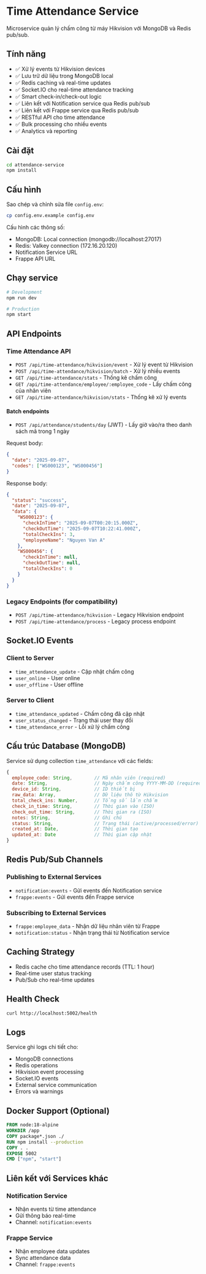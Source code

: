 # Time Attendance Service

Microservice quản lý chấm công từ máy Hikvision với MongoDB và Redis pub/sub.

## Tính năng

- ✅ Xử lý events từ Hikvision devices
- ✅ Lưu trữ dữ liệu trong MongoDB local
- ✅ Redis caching và real-time updates
- ✅ Socket.IO cho real-time attendance tracking
- ✅ Smart check-in/check-out logic
- ✅ Liên kết với Notification service qua Redis pub/sub
- ✅ Liên kết với Frappe service qua Redis pub/sub
- ✅ RESTful API cho time attendance
- ✅ Bulk processing cho nhiều events
- ✅ Analytics và reporting

## Cài đặt

```bash
cd attendance-service
npm install
```

## Cấu hình

Sao chép và chỉnh sửa file `config.env`:

```bash
cp config.env.example config.env
```

Cấu hình các thông số:

- MongoDB: Local connection (mongodb://localhost:27017)
- Redis: Valkey connection (172.16.20.120)
- Notification Service URL
- Frappe API URL

## Chạy service

```bash
# Development
npm run dev

# Production
npm start
```

## API Endpoints

### Time Attendance API

- `POST /api/time-attendance/hikvision/event` - Xử lý event từ Hikvision
- `POST /api/time-attendance/hikvision/batch` - Xử lý nhiều events
- `GET /api/time-attendance/stats` - Thống kê chấm công
- `GET /api/time-attendance/employee/:employee_code` - Lấy chấm công của nhân viên
- `GET /api/time-attendance/hikvision/stats` - Thống kê xử lý events

#### Batch endpoints

- `POST /api/attendance/students/day` (JWT) - Lấy giờ vào/ra theo danh sách mã trong 1 ngày

Request body:

```json
{
  "date": "2025-09-07",
  "codes": ["WS000123", "WS000456"]
}
```

Response body:

```json
{
  "status": "success",
  "date": "2025-09-07",
  "data": {
    "WS000123": {
      "checkInTime": "2025-09-07T00:20:15.000Z",
      "checkOutTime": "2025-09-07T10:22:41.000Z",
      "totalCheckIns": 3,
      "employeeName": "Nguyen Van A"
    },
    "WS000456": {
      "checkInTime": null,
      "checkOutTime": null,
      "totalCheckIns": 0
    }
  }
}
```

### Legacy Endpoints (for compatibility)

- `POST /api/time-attendance/hikvision` - Legacy Hikvision endpoint
- `POST /api/time-attendance/process` - Legacy process endpoint

## Socket.IO Events

### Client to Server

- `time_attendance_update` - Cập nhật chấm công
- `user_online` - User online
- `user_offline` - User offline

### Server to Client

- `time_attendance_updated` - Chấm công đã cập nhật
- `user_status_changed` - Trạng thái user thay đổi
- `time_attendance_error` - Lỗi xử lý chấm công

## Cấu trúc Database (MongoDB)

Service sử dụng collection `time_attendance` với các fields:

```javascript
{
  employee_code: String,        // Mã nhân viên (required)
  date: String,                 // Ngày chấm công YYYY-MM-DD (required)
  device_id: String,            // ID thiết bị
  raw_data: Array,              // Dữ liệu thô từ Hikvision
  total_check_ins: Number,      // Tổng số lần chấm
  check_in_time: String,        // Thời gian vào (ISO)
  check_out_time: String,       // Thời gian ra (ISO)
  notes: String,                // Ghi chú
  status: String,               // Trạng thái (active/processed/error)
  created_at: Date,             // Thời gian tạo
  updated_at: Date              // Thời gian cập nhật
}
```

## Redis Pub/Sub Channels

### Publishing to External Services

- `notification:events` - Gửi events đến Notification service
- `frappe:events` - Gửi events đến Frappe service

### Subscribing to External Services

- `frappe:employee_data` - Nhận dữ liệu nhân viên từ Frappe
- `notification:status` - Nhận trạng thái từ Notification service

## Caching Strategy

- Redis cache cho time attendance records (TTL: 1 hour)
- Real-time user status tracking
- Pub/Sub cho real-time updates

## Health Check

```bash
curl http://localhost:5002/health
```

## Logs

Service ghi logs chi tiết cho:

- MongoDB connections
- Redis operations
- Hikvision event processing
- Socket.IO events
- External service communication
- Errors và warnings

## Docker Support (Optional)

```dockerfile
FROM node:18-alpine
WORKDIR /app
COPY package*.json ./
RUN npm install --production
COPY . .
EXPOSE 5002
CMD ["npm", "start"]
```

## Liên kết với Services khác

### Notification Service

- Nhận events từ time attendance
- Gửi thông báo real-time
- Channel: `notification:events`

### Frappe Service

- Nhận employee data updates
- Sync attendance data
- Channel: `frappe:events`
